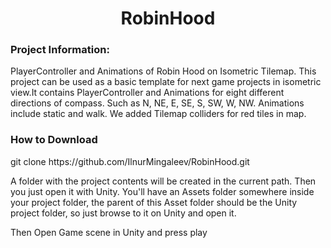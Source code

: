 <h1 align="center">RobinHood</h1>

<h3 align="left">Project Information:</h3>
<p align="left">PlayerController and Animations of Robin Hood on Isometric Tilemap. This project can be used as a basic template for next game projects in isometric view.It contains PlayerController and Animations for eight different directions of compass. Such as N, NE, E, SE, S, SW, W, NW. Animations include static and walk. We added Tilemap colliders for red tiles in map. </p>
<h3 align="left">How to Download</h3>
<p align="left">git clone https://github.com/IlnurMingaleev/RobinHood.git<p>
<p align="left">A folder with the project contents will be created in the current path. Then you just open it with Unity. You'll have an Assets folder somewhere inside your project folder, the parent of this Asset folder should be the Unity project folder, so just browse to it on Unity and open it.<p>
<p align="left">Then Open Game scene in Unity and press play<p>

